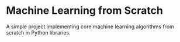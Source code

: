 # Machine Learning from Scratch

A simple project implementing core machine learning algorithms from scratch in Python libraries.
